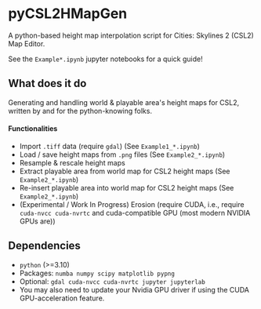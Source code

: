 # pyCSL2HMapGen

A python-based height map interpolation script for Cities: Skylines 2 (CSL2) Map Editor.

See the `Example*.ipynb` jupyter notebooks for a quick guide!


## What does it do
Generating and handling world & playable area's height maps for CSL2,
written by and for the python-knowing folks.

#### Functionalities

- Import `.tiff` data (require `gdal`)    (See `Example1_*.ipynb`)
- Load / save height maps from `.png` files    (See `Example2_*.ipynb`)
- Resample & rescale height maps
- Extract playable area from world map for CSL2 height maps    (See `Example2_*.ipynb`)
- Re-insert playable area into world map for CSL2 height maps    (See `Example2_*.ipynb`)
- (Experimental / Work In Progress) Erosion (require CUDA, i.e., require `cuda-nvcc cuda-nvrtc` and cuda-compatible GPU (most modern NVIDIA GPUs are))


## Dependencies

- `python` (>=3.10)
- Packages: `numba numpy scipy matplotlib pypng`
- Optional: `gdal cuda-nvcc cuda-nvrtc jupyter jupyterlab`
- You may also need to update your Nvidia GPU driver if using the CUDA GPU-acceleration feature.
